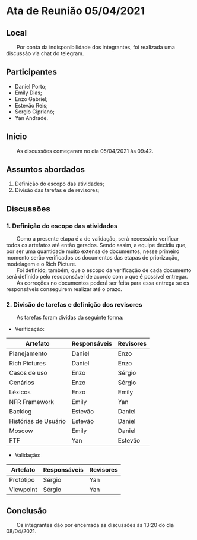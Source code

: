 # Ata de Reunião 05/04/2021

## Local

&emsp;&emsp;Por conta da indisponibilidade dos integrantes, foi realizada uma discussão via chat do telegram.

## Participantes
- Daniel Porto;
- Emily Dias;
- Enzo Gabriel;
- Estevão Reis;
- Sergio Cipriano;
- Yan Andrade.

## Início

&emsp;&emsp;As discussões começaram no dia 05/04/2021 às 09:42.

## Assuntos abordados

1. Definição do escopo das atividades;
2. Divisão das tarefas e de revisores;

## Discussões

### 1. Definição do escopo das atividades 
&emsp;&emsp;Como a presente etapa é a de validação, será necessário verificar todos os artefatos até então gerados. Sendo assim, a equipe decidiu que, por ser uma quantidade muito extensa de documentos, nesse primeiro momento serão verificados os documentos das etapas de priorização, modelagem e o Rich Picture.<br>
&emsp;&emsp;Foi definido, também, que o escopo da verificação de cada documento será definido pelo resoponsável de acordo com o que é possível entregar.<br>
&emsp;&emsp;As correções no documentos poderá ser feita para essa entrega se os responsáveis conseguirem realizar até o prazo.

### 2. Divisão de tarefas e definição dos revisores
&emsp;&emsp;As tarefas foram dividas da seguinte forma:

- Verificação:

| Artefato | Responsáveis | Revisores |
|--|--|--|
|Planejamento|Daniel|Enzo|
|Rich Pictures|Daniel|Enzo|
|Casos de uso|Enzo|Sérgio|
|Cenários|Enzo|Sérgio|
|Léxicos|Enzo|Emily|
|NFR Framework|Emily|Yan|
|Backlog|Estevão|Daniel|
|Histórias de Usuário|Estevão|Daniel|
|Moscow|Emily|Daniel|
|FTF|Yan|Estevão|

- Validação:

| Artefato | Responsáveis | Revisores |
|--|--|--|
|Protótipo|Sérgio|Yan|
|VIewpoint|Sérgio|Yan|

## Conclusão
&emsp;&emsp;Os integrantes dão por encerrada as discussões às 13:20 do dia 08/04/2021.
